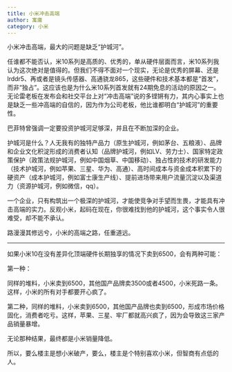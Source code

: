 ```yaml
---
title: 小米冲击高端
author: 寓庸
category: 小米
---
```

小米冲击高端，最大的问题是缺乏“护城河”。

任谁都不能否认，米10系列是高质的、优秀的，单从硬件层面而言，米10系列我认为这次绝对是值得的。但我们不得不面对一个现实，无论是优秀的屏幕、还是lrddr5、再或者是镜头传感器、高通骁龙865，这些硬件和技术基本都是“首发”，而非“独占”。这应该也是为什么米10系列首发就有24期免息的活动的原因之一。无论雷老板在发布会和社交平台上对“冲击高端”说的多铿锵有力，其内心事实上也是缺乏一些冲高端的自信的，因为作为公司老板，他比谁都明白“护城河”的重要性。

巴菲特曾强调一定要投资护城河足够深，并且在不断加深的企业。

护城河是什么？人无我有的独特产品力（原生护城河，例如茅台、五粮液）、品牌和企业文化积淀形成的消费者认知（品牌护城河，例如LV、劳力士）、国家特定政策保护（政策法规护城河，例如中国烟草、中国移动）、独占性的技术的研发能力（技术护城河，例如苹果、三星、华为、高通）、高时间成本与资金成本积累下的硬资产（成本护城河，例如富士康生产线）、提前进场带来用户流量沉淀以及渠道力（资源护城河，例如微信，qq）。

一个企业，只有构筑出一个极深的护城河，才能使竞争对手望而生畏，才能具有冲击高端的实力。反观小米，起码在现在，你很难找到他的护城河，这个事实令人很难受，却不能不承认。

路漫漫其修远兮，小米的高端之路，任重道远。

---

如果小米10在没有差异化顶端硬件长期独享的情况下卖到6500，会有两种可能：

第一种：

同样的堆料，小米卖到6500，其他国产品牌卖3500或者4500，小米死路一条。这样，小米的所有对手都要开心疯了。

第二种，同样的堆料，小米卖到6500，其他国产品牌也卖到6500，形成市场价格固化，消费者吃亏。这样，苹果、三星、牢厂都就高兴疯了，因为会导致这三家产品销量暴增。

无论那种结果，最终都是小米销量降低。

所以，要么楼主是想小米破产，要么，楼主是个特别喜欢小米，但智商有点低的人。